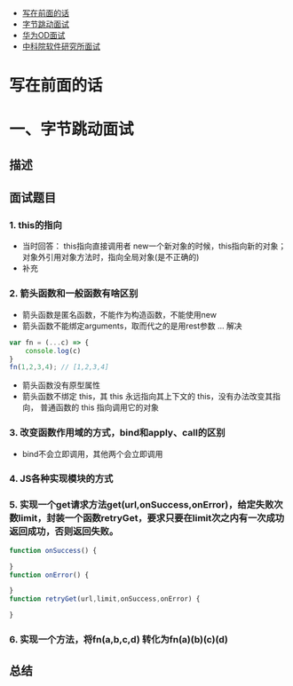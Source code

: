 <!-- GFM-TOC -->
* [写在前面的话](#写在前面的话)
* [字节跳动面试](#字节跳动面试)
* [华为OD面试](#华为OD面试)
* [中科院软件研究所面试](#中科院软件研究所面试)
<!-- GFM-TOC -->

# 写在前面的话

# 一、字节跳动面试

## 描述

## 面试题目

### 1. this的指向

- 当时回答：
    this指向直接调用者
    new一个新对象的时候，this指向新的对象；
    对象外引用对象方法时，指向全局对象(是不正确的)
- 补充

### 2. 箭头函数和一般函数有啥区别
- 箭头函数是匿名函数，不能作为构造函数，不能使用new
- 箭头函数不能绑定arguments，取而代之的是用rest参数 ... 解决
    
```js
var fn = (...c) => {
    console.log(c)
}
fn(1,2,3,4); // [1,2,3,4]
```  

- 箭头函数没有原型属性
- 箭头函数不绑定 this，其 this 永远指向其上下文的 this，没有办法改变其指向，
  普通函数的 this 指向调用它的对象

### 3. 改变函数作用域的方式，bind和apply、call的区别
- bind不会立即调用，其他两个会立即调用
### 4. JS各种实现模块的方式
### 5. 实现一个get请求方法get(url,onSuccess,onError)，给定失败次数limit，封装一个函数retryGet，要求只要在limit次之内有一次成功返回成功，否则返回失败。

```js
function onSuccess() {

}
function onError() {

}
function retryGet(url,limit,onSuccess,onError) {

} 
```

### 6. 实现一个方法，将fn(a,b,c,d) 转化为fn(a)(b)(c)(d)

## 总结

